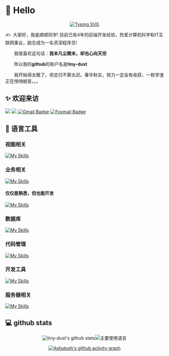 #  🙋 Hello
<div align="center">

<a href="https://git.io/typing-svg"><img src="https://readme-typing-svg.herokuapp.com?font=Ma+Shan+Zheng+rev%3D3&size=30&center=true&vCenter=true&height=60&lines=%E6%88%91%E6%9C%AC%E5%87%A1%E5%B0%98%E5%BE%AE%E6%9C%AB;%E5%8D%B4%E4%B9%9F%E5%BF%83%E5%90%91%E5%A4%A9%E7%A9%BA" alt="Typing SVG" /></a>

</div>

<p>✍️&nbsp;&nbsp;大家好，我是顺顺同学! 目前已有4年的前端开发经验，热爱计算机科学和IT互联网事业，励志成为一名资深程序员!</p>

<p>&emsp;&emsp;我很喜欢这句话：<b>我本凡尘微末，却也心向天空</b></p>

<p>&emsp;&emsp;所以我的<b>github</b>的账户名是<b>tiny-dust</b></p>

<p>&emsp;&emsp;我开始得太晚了，但总归不算太迟。春华秋实，努力一定会有收获，一枚学渣正在悄悄蜕变。。。</p>



## ✨ 欢迎来访

![](https://visitor-badge.laobi.icu/badge?page_id=tiny-dust.tiny-dust)
![](https://img.shields.io/github/followers/tiny-dust?label=Followers)
[![Gmail Badge](https://img.shields.io/badge/-idiotic521541@gmail.com-c14438?style=flat&logo=Gmail&logoColor=white&link=mailto:idiotic521541@gmail.com)](mailto:idiotic521541@gmail.com)
[![Foxmail Badge](https://img.shields.io/badge/-idioticzhou@foxmail.com-%2346b882?style=flat&logo=TencentQQ&logoColor=white&link=mailto:idioticzhou@foxmail.com)](mailto:idioticzhou@foxmail.com)

## 🧰 语言工具

### 视图相关

[![My Skills](https://skillicons.dev/icons?i=vue,react,js,ts,vite,webpack,css,jest,md&theme=light)](https://skillicons.dev)

### 业务相关

[![My Skills](https://skillicons.dev/icons?i=nodejs,nestjs&theme=light)](https://skillicons.dev)
#### 仅仅是熟悉，但也能开发
[![My Skills](https://skillicons.dev/icons?i=java,golang,php,python&theme=dark)](https://skillicons.dev)
### 数据库

[![My Skills](https://skillicons.dev/icons?i=mongodb,mysql,postgres,&theme=light)](https://skillicons.dev)

### 代码管理

[![My Skills](https://skillicons.dev/icons?i=git&theme=light)](https://skillicons.dev)


### 开发工具

[![My Skills](https://skillicons.dev/icons?i=vscode&theme=light)](https://skillicons.dev)

### 服务器相关

[![My Skills](https://skillicons.dev/icons?i=linux,docker,nginx,jenkins&theme=light)](https://skillicons.dev)
## 💻 github stats

<div align="center">

![tiny-dust's github stats](https://github-readme-stats.vercel.app/api?username=tiny-dust&hide_title=false&hide_border=true&show_icons=true&include_all_commits=true&line_height=20&bg_color=0,EC6C6C,FFD479,FFFC79,73FA79&theme=graywhite&locale=cn)![主要使用语言](https://github-readme-stats.vercel.app/api/top-langs/?username=tiny-dust&hide_title=false&hide_border=true&layout=compact&bg_color=0,73FA79,73FDFF,D783FF&theme=graywhite&locale=cn)


[![Ashutosh's github activity graph](https://activity-graph.herokuapp.com/graph?username=tiny-dust&bg_color=ffffff&color=2f90da&line=3394f0&point=09c338&area=true&hide_border=true)](https://github.com/ashutosh00710/github-readme-activity-graph)

</div>
